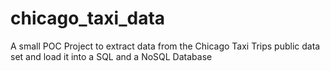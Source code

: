 # chicago_taxi_data
A small POC Project to extract data from the Chicago Taxi Trips public data set and load it into a SQL and a NoSQL Database
